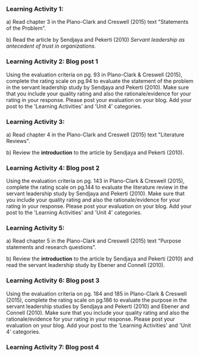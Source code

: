 ### Learning Activity 1:

a\) Read chapter 3 in the Plano-Clark and Creswell \(2015\) text "Statements of the Problem".

b\) Read the article by Sendjaya and Pekerti \(2010\) _Servant leadership as antecedent of trust in organizations._

### Learning Activity 2: Blog post 1

Using the evaluation criteria on pg. 93 in Plano-Clark & Creswell \(2015\), complete the rating scale on pg.94 to evaluate the statement of the problem in the servant leadership study by Sendjaya and Pekerti \(2010\).  Make sure that you include your quality rating and also the rationale/evidence for your rating in your response.  Please post your evaluation on your blog.  Add your post to the 'Learning Activities' and 'Unit 4' categories.

### Learning Activity 3:

a\) Read chapter 4 in the Plano-Clark and Creswell \(2015\) text "Literature Reviews".

b\) Review the **introduction** to the article by Sendjaya and Pekerti \(2010\).

### Learning Activity 4: Blog post 2

Using the evaluation criteria on pg. 143 in Plano-Clark & Creswell \(2015\), complete the rating scale on pg.144 to evaluate the literature review in the servant leadership study by Sendjaya and Pekerti \(2010\).  Make sure that you include your quality rating and also the rationale/evidence for your rating in your response.  Please post your evaluation on your blog.  Add your post to the 'Learning Activities' and 'Unit 4' categories.

### Learning Activity 5:

a\) Read chapter 5 in the Plano-Clark and Creswell \(2015\) text "Purpose statements and research questions".

b\) Review the **introduction** to the article by Sendjaya and Pekerti \(2010\) and read the servant leadership study by Ebener and Connell \(2010\).

### Learning Activity 6: Blog post 3

Using the evaluation criteria on pg. 184 and 185 in Plano-Clark & Creswell \(2015\), complete the rating scale on pg.186 to evaluate the purpose in the servant leadership studies by Sendjaya and Pekerti \(2010\) and Ebener and Connell \(2010\).  Make sure that you include your quality rating and also the rationale/evidence for your rating in your response.  Please post your evaluation on your blog.  Add your post to the 'Learning Activities' and 'Unit 4' categories.

### Learning Activity 7: Blog post 4





